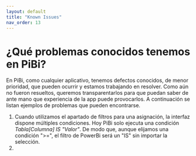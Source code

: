 ```yaml
---
layout: default
title: "Known Issues"
nav_order: 13
---
```


# ¿Qué problemas conocidos tenemos en PiBi? 

En PiBi, como cualquier aplicativo, tenemos defectos conocidos, de menor prioridad, que pueden ocurrir y estamos trabajando en resolver. Como aún no fueron resueltos, queremos transparentarlos para que puedan saber de ante mano que experiencia de la app puede provocarlos. 
A continuación se listan ejemplos de problemas que pueden encontrarse.

1. Cuando utilizamos el apartado de filtros para una asignación, la interfaz dispone múltiples condiciones. Hoy PiBi solo ejecuta una condición *Tabla[Columna] IS "Valor"*. De modo que, aunque elijamos una condición ">=", el filtro de PowerBi será un "IS" sin importar la selección.
2.